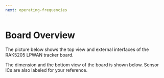 ```yaml
---
next: operating-frequencies
---
```


# Board Overview

The picture below shows the top view and external interfaces of the RAK5205 LPWAN tracker board.


<rk-img
  src="/assets/images/datasheet/rak5205/rak5205-lpwan-tracker-interfaces.jpg"
  width="75%"
  figure-number="1"
  caption="RAK5205 LPWAN Tracker Interfaces"
/>

The dimension and the bottom view of the board is shown below. Sensor ICs are also labeled for your reference.

<rk-img
  src="/assets/images/datasheet/rak5205/rak5205-dimension-and-sensors-available.jpg"
  width="75%"
  figure-number="2"
  caption="RAK5205 Dimension and Sensors Available"
/>